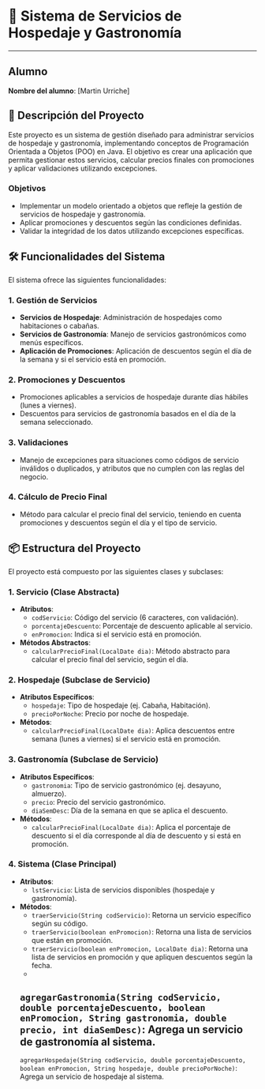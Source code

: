 # 🏨 Sistema de Servicios de Hospedaje y Gastronomía

---

## Alumno

**Nombre del alumno**: [Martin Urriche]

## 📄 Descripción del Proyecto

Este proyecto es un sistema de gestión diseñado para administrar servicios de hospedaje y gastronomía, implementando
conceptos de Programación Orientada a Objetos (POO) en Java. El objetivo es crear una aplicación que permita gestionar
estos servicios, calcular precios finales con promociones y aplicar validaciones utilizando excepciones.

### Objetivos

- Implementar un modelo orientado a objetos que refleje la gestión de servicios de hospedaje y gastronomía.
- Aplicar promociones y descuentos según las condiciones definidas.
- Validar la integridad de los datos utilizando excepciones específicas.

## 🛠️ Funcionalidades del Sistema

El sistema ofrece las siguientes funcionalidades:

### 1. Gestión de Servicios

- **Servicios de Hospedaje**: Administración de hospedajes como habitaciones o cabañas.
- **Servicios de Gastronomía**: Manejo de servicios gastronómicos como menús específicos.
- **Aplicación de Promociones**: Aplicación de descuentos según el día de la semana y si el servicio está en promoción.

### 2. Promociones y Descuentos

- Promociones aplicables a servicios de hospedaje durante días hábiles (lunes a viernes).
- Descuentos para servicios de gastronomía basados en el día de la semana seleccionado.

### 3. Validaciones

- Manejo de excepciones para situaciones como códigos de servicio inválidos o duplicados, y atributos que no cumplen con
  las reglas del negocio.

### 4. Cálculo de Precio Final

- Método para calcular el precio final del servicio, teniendo en cuenta promociones y descuentos según el día y el tipo
  de servicio.

## 📦 Estructura del Proyecto

El proyecto está compuesto por las siguientes clases y subclases:

### 1. **Servicio** (Clase Abstracta)

- **Atributos**:
    - `codServicio`: Código del servicio (6 caracteres, con validación).
    - `porcentajeDescuento`: Porcentaje de descuento aplicable al servicio.
    - `enPromocion`: Indica si el servicio está en promoción.
- **Métodos Abstractos**:
    - `calcularPrecioFinal(LocalDate dia)`: Método abstracto para calcular el precio final del servicio, según el día.

### 2. **Hospedaje** (Subclase de Servicio)

- **Atributos Específicos**:
    - `hospedaje`: Tipo de hospedaje (ej. Cabaña, Habitación).
    - `precioPorNoche`: Precio por noche de hospedaje.
- **Métodos**:
    - `calcularPrecioFinal(LocalDate dia)`: Aplica descuentos entre semana (lunes a viernes) si el servicio está en
      promoción.

### 3. **Gastronomía** (Subclase de Servicio)

- **Atributos Específicos**:
    - `gastronomia`: Tipo de servicio gastronómico (ej. desayuno, almuerzo).
    - `precio`: Precio del servicio gastronómico.
    - `diaSemDesc`: Día de la semana en que se aplica el descuento.
- **Métodos**:
    - `calcularPrecioFinal(LocalDate dia)`: Aplica el porcentaje de descuento si el día corresponde al día de descuento
      y si está en promoción.

### 4. **Sistema** (Clase Principal)

- **Atributos**:
    - `lstServicio`: Lista de servicios disponibles (hospedaje y gastronomía).
- **Métodos**:
    - `traerServicio(String codServicio)`: Retorna un servicio específico según su código.
    - `traerServicio(boolean enPromocion)`: Retorna una lista de servicios que están en promoción.
    - `traerServicio(boolean enPromocion, LocalDate dia)`: Retorna una lista de servicios en promoción y que apliquen
      descuentos según la fecha.
    -
    `agregarGastronomia(String codServicio, double porcentajeDescuento, boolean enPromocion, String gastronomia, double precio, int diaSemDesc)`:
    Agrega un servicio de gastronomía al sistema.
    -
    `agregarHospedaje(String codServicio, double porcentajeDescuento, boolean enPromocion, String hospedaje, double precioPorNoche)`:
    Agrega un servicio de hospedaje al sistema.
